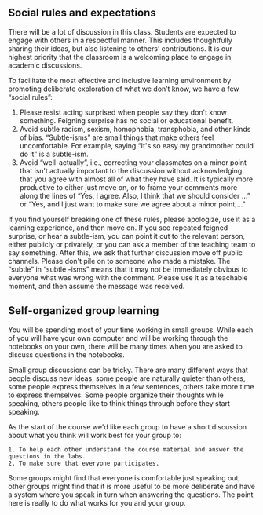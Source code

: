 
## Social rules and expectations

There will be a lot of discussion in this class. Students are expected to engage with others in a respectful manner. This includes thoughtfully sharing their ideas, but also listening to others’ contributions. It is our highest priority that the classroom is a welcoming place to engage in academic discussions.

To facilitate the most effective and inclusive learning environment by promoting deliberate exploration of what we don’t know, we have a few  “social rules”:

1. Please resist acting surprised when people say they don't know something. Feigning surprise has no social or educational benefit.
2. Avoid subtle racism, sexism, homophobia, transphobia, and other kinds of bias. “Subtle-isms” are small things that make others feel uncomfortable. For example, saying “It's so easy my grandmother could do it” is a subtle-ism.
3. Avoid “well-actually”, i.e., correcting your classmates on a minor point that isn’t actually important to the discussion without acknowledging that you agree with almost all of what they have said.   It is typically more productive to either just move on, or to frame your comments more along the lines of “Yes, I agree.  Also, I think that we should consider …” or “Yes, and I just want to make sure we agree about a minor point,..."
	
If you find yourself breaking one of these rules, please apologize, use it as a learning experience, and then move on. If you see repeated feigned surprise, or hear a subtle-ism, you can point it out to the relevant person, either publicly or privately, or you can ask a member of the teaching team to say something. After this, we ask that further discussion move off public channels. Please don't pile on to someone who made a mistake. The “subtle” in “subtle -isms” means that it may not be immediately obvious to everyone what was wrong with the comment. Please use it as a teachable moment, and then assume the message was received.


## Self-organized group learning

You will be spending most of your time working in small groups.  While each of you will have your own computer and will be working through the notebooks on your own, there will be many times when you are asked to discuss questions in the notebooks.

Small group discussions can be tricky.  There are many different ways that people discuss new ideas, some people are naturally quieter than others, some people express themselves in a few sentences, others take more time to express themselves.  Some people organize their thoughts while speaking, others people like to think things through before they start speaking.

As the start of the course we'd like each group to have a short discussion about what you think will work best for your group to:

	1. To help each other understand the course material and answer the questions in the labs.
	2. To make sure that everyone participates.

Some groups might find that everyone is comfortable just speaking out, other groups might find that it is more useful to be more deliberate and have a system where you speak in turn when answering the questions.  The point here is really to do what works for you and your group.





